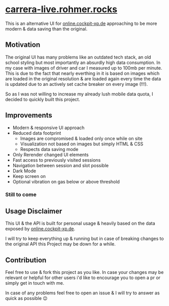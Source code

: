 # [carrera-live.rohmer.rocks](https://carrera-live.rohmer.rocks/)

This is an alternative UI for [online.cockpit-xp.de](https://online.cockpit-xp.de/) approaching to be more modern & data saving than the original.

## Motivation

The original UI has many problems like an outdated tech stack, an old school styling but most importantly an absurdly high data consumption.
In my case with images of driver and car I measured up to 100mb per minute.
This is due to the fact that nearly everthing in it is based on images which are loaded in the original resolution & are loaded again every time the data is updated due to an actively set cache breaker on every image (!!!).

So as I was not willing to increase my already lush mobile data quota, I decided to quickly built this project.

## Improvements

- Modern & responsive UI approach
- Reduced data footprint
    - Images are compromised & loaded only once while on site
    - Visualization not based on images but simply HTML & CSS
    - Respects data saving mode
- Only Rerender changed UI elements
- Fast access to previously visited sessions
- Navigation between session and slot possible
- Dark Mode
- Keep screen on
- Optional vibration on gas below or above threshold

### Still to come


## Usage Disclaimer

This UI & the API is built for personal usage & heavily based on the data exposed by [online.cockpit-xp.de](https://online.cockpit-xp.de/).

I will try to keep everything up & running but in case of breaking changes to the original API this Project may be down for a while.

## Contribution

Feel free to use & fork this project as you like. In case your changes may be relevant or helpful for other users i'd like to encourage you to open a pr or simply get in touch with me.

In case of any problems feel free to open an issue & I will try to answer as quick as possible 😉
